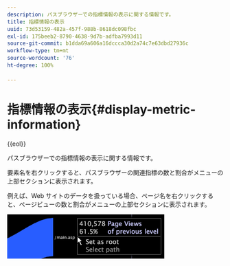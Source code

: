 ```yaml
---
description: パスブラウザーでの指標情報の表示に関する情報です。
title: 指標情報の表示
uuid: 73d53159-482a-457f-988b-8618dc098fbc
exl-id: 175beeb2-8790-4638-9d7b-adfba7993d11
source-git-commit: b1dda69a606a16dccca30d2a74c7e63dbd27936c
workflow-type: tm+mt
source-wordcount: '76'
ht-degree: 100%

---
```


# 指標情報の表示{#display-metric-information}

{{eol}}

パスブラウザーでの指標情報の表示に関する情報です。

要素名を右クリックすると、パスブラウザーの関連指標の数と割合がメニューの上部セクションに表示されます。

例えば、Web サイトのデータを扱っている場合、ページ名を右クリックすると、ページビューの数と割合がメニューの上部セクションに表示されます。

![](assets/vis_PathBrowser_info.png)
